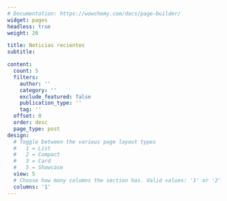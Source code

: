 ```yaml
---
# Documentation: https://wowchemy.com/docs/page-builder/
widget: pages
headless: true
weight: 20

title: Noticias recientes
subtitle:

content:
  count: 5
  filters:
    author: ''
    category: ''
    exclude_featured: false
    publication_type: ''
    tag: ''
  offset: 0
  order: desc
  page_type: post
design:
  # Toggle between the various page layout types
  #   1 = List
  #   2 = Compact
  #   3 = Card
  #   5 = Showcase
  view: 5
  # Choose how many columns the section has. Valid values: '1' or '2'
  columns: '1'
---
```

